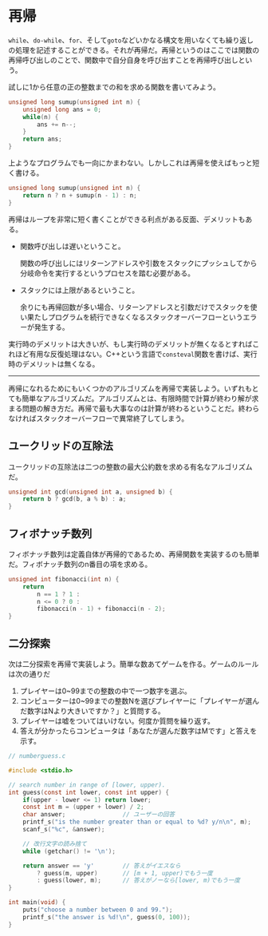 # 再帰

`while`、`do-while`、`for`、そして`goto`などいかなる構文を用いなくても繰り返しの処理を記述することができる。それが再帰だ。再帰というのはここでは関数の再帰呼び出しのことで、関数中で自分自身を呼び出すことを再帰呼び出しという。

試しに1から任意の正の整数までの和を求める関数を書いてみよう。

```c
unsigned long sumup(unsigned int n) {
    unsigned long ans = 0;
    while(n) {
        ans += n--;
    }
    return ans;
}
```

上ようなプログラムでも一向にかまわない。しかしこれは再帰を使えばもっと短く書ける。

```c
unsigned long sumup(unsigned int n) {
    return n ? n + sumup(n - 1) : n;
}
```

再帰はループを非常に短く書くことができる利点がある反面、デメリットもある。

- 関数呼び出しは遅いということ。

    関数の呼び出しにはリターンアドレスや引数をスタックにプッシュしてから分岐命令を実行するというプロセスを踏む必要がある。

- スタックには上限があるということ。

    余りにも再帰回数が多い場合、リターンアドレスと引数だけでスタックを使い果たしプログラムを続行できなくなるスタックオーバーフローというエラーが発生する。

実行時のデメリットは大きいが、もし実行時のデメリットが無くなるとすればこれほど有用な反復処理はない。C++という言語で`consteval`関数を書けば、実行時のデメリットは無くなる。

----
再帰になれるためにもいくつかのアルゴリズムを再帰で実装しよう。いずれもとても簡単なアルゴリズムだ。アルゴリズムとは、有限時間で計算が終わり解が求まる問題の解き方だ。再帰で最も大事なのは計算が終わるということだ。終わらなければスタックオーバーフローで異常終了してしまう。

## ユークリッドの互除法

ユークリッドの互除法は二つの整数の最大公約数を求める有名なアルゴリズムだ。

```c
unsigned int gcd(unsigned int a, unsigned b) {
    return b ? gcd(b, a % b) : a;
}
```

## フィボナッチ数列

フィボナッチ数列は定義自体が再帰的であるため、再帰関数を実装するのも簡単だ。フィボナッチ数列のn番目の項を求める。

```c
unsigned int fibonacci(int n) {
    return
        n == 1 ? 1 :
        n <= 0 ? 0 :
        fibonacci(n - 1) + fibonacci(n - 2);
}
```

## 二分探索

次は二分探索を再帰で実装しよう。簡単な数あてゲームを作る。ゲームのルールは次の通りだ

1. プレイヤーは0~99までの整数の中で一つ数字を選ぶ。
2. コンピューターは0~99までの整数Nを選びプレイヤーに「プレイヤーが選んだ数字はNより大きいですか？」と質問する。
3. プレイヤーは嘘をついてはいけない。何度か質問を繰り返す。
4. 答えが分かったらコンピュータは「あなたが選んだ数字はMです」と答えを示す。

```c
// numberguess.c

#include <stdio.h>

// search number in range of [lower, upper).
int guess(const int lower, const int upper) {
    if(upper - lower <= 1) return lower;
    const int m = (upper + lower) / 2;
    char answer;                // ユーザーの回答
    printf_s("is the number greater than or equal to %d? y/n\n", m);
    scanf_s("%c", &answer);

    // 改行文字の読み捨て
    while (getchar() != '\n');

    return answer == 'y'        // 答えがイエスなら
        ? guess(m, upper)       // [m + 1, upper)でもう一度
        : guess(lower, m);      // 答えがノーなら[lower, m)でもう一度
}

int main(void) {
    puts("choose a number between 0 and 99.");
    printf_s("the answer is %d!\n", guess(0, 100));
}

```
